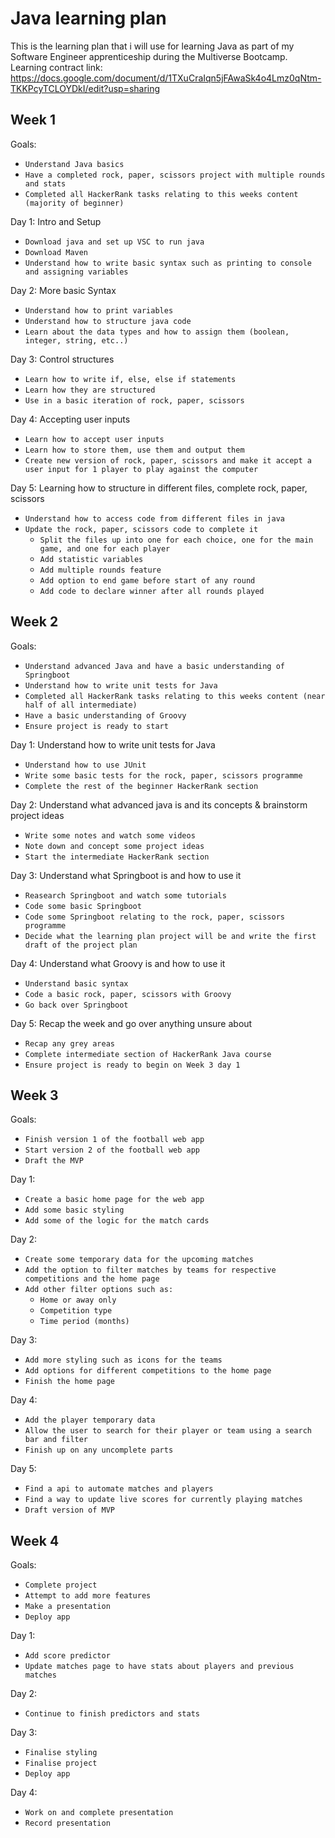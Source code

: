 # Java learning plan
This is the learning plan that i will use for learning Java as part of my Software Engineer apprenticeship during the Multiverse Bootcamp.
Learning contract link: https://docs.google.com/document/d/1TXuCraIqn5jFAwaSk4o4Lmz0qNtm-TKKPcyTCLOYDkI/edit?usp=sharing
## Week 1
Goals:
  - `Understand Java basics`
  - `Have a completed rock, paper, scissors project with multiple rounds and stats`
  - `Completed all HackerRank tasks relating to this weeks content (majority of beginner)`

Day 1: Intro and Setup
  - `Download java and set up VSC to run java`
  - `Download Maven`
  - `Understand how to write basic syntax such as printing to console and assigning variables`

Day 2: More basic Syntax
  - `Understand how to print variables`
  - `Understand how to structure java code`
  - `Learn about the data types and how to assign them (boolean, integer, string, etc..)`

Day 3: Control structures
  - `Learn how to write if, else, else if statements`
  - `Learn how they are structured`
  - `Use in a basic iteration of rock, paper, scissors`

Day 4: Accepting user inputs
  - `Learn how to accept user inputs`
  - `Learn how to store them, use them and output them`
  - `Create new version of rock, paper, scissors and make it accept a user input for 1 player to play against the computer`

Day 5: Learning how to structure in different files, complete rock, paper, scissors
  - `Understand how to access code from different files in java`
  - `Update the rock, paper, scissors code to complete it`
    - `Split the files up into one for each choice, one for the main game, and one for each player`
    - `Add statistic variables`
    - `Add multiple rounds feature`
    - `Add option to end game before start of any round`
    - `Add code to declare winner after all rounds played`

## Week 2

Goals:
  - `Understand advanced Java and have a basic understanding of Springboot`
  - `Understand how to write unit tests for Java`
  - `Completed all HackerRank tasks relating to this weeks content (near half of all intermediate)`
  - `Have a basic understanding of Groovy`
  - `Ensure project is ready to start`

Day 1: Understand how to write unit tests for Java
  - `Understand how to use JUnit`
  - `Write some basic tests for the rock, paper, scissors programme`
  - `Complete the rest of the beginner HackerRank section`

Day 2: Understand what advanced java is and its concepts & brainstorm project ideas
  - `Write some notes and watch some videos`
  - `Note down and concept some project ideas`
  - `Start the intermediate HackerRank section`

Day 3: Understand what Springboot is and how to use it
  - `Reasearch Springboot and watch some tutorials`
  - `Code some basic Springboot`
  - `Code some Springboot relating to the rock, paper, scissors programme`
  - `Decide what the learning plan project will be and write the first draft of the project plan`

Day 4: Understand what Groovy is and how to use it
  - `Understand basic syntax`
  - `Code a basic rock, paper, scissors with Groovy`
  - `Go back over Springboot`

Day 5: Recap the week and go over anything unsure about
  - `Recap any grey areas`
  - `Complete intermediate section of HackerRank Java course`
  - `Ensure project is ready to begin on Week 3 day 1`

## Week 3

Goals:
  - `Finish version 1 of the football web app`
  - `Start version 2 of the football web app`
  - `Draft the MVP`

Day 1:
  - `Create a basic home page for the web app`
  - `Add some basic styling`
  - `Add some of the logic for the match cards`

Day 2:
  - `Create some temporary data for the upcoming matches`
  - `Add the option to filter matches by teams for respective competitions and the home page`
  - `Add other filter options such as:`
      - `Home or away only`
      - `Competition type`
      - `Time period (months)`

Day 3:
  - `Add more styling such as icons for the teams`
  - `Add options for different competitions to the home page`
  - `Finish the home page`

Day 4: 
  - `Add the player temporary data`
  - `Allow the user to search for their player or team using a search bar and filter`
  - `Finish up on any uncomplete parts`

Day 5: 
  - `Find a api to automate matches and players`
  - `Find a way to update live scores for currently playing matches`
  - `Draft version of MVP`

## Week 4

Goals:
  - `Complete project`
  - `Attempt to add more features`
  - `Make a presentation`
  - `Deploy app`

Day 1:
  - `Add score predictor`
  - `Update matches page to have stats about players and previous matches`

Day 2:
  - `Continue to finish predictors and stats`

Day 3:
  - `Finalise styling`
  - `Finalise project`
  - `Deploy app`

Day 4: 
  - `Work on and complete presentation`
  - `Record presentation`
